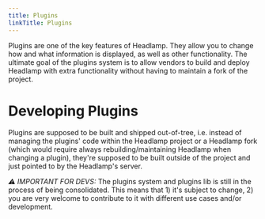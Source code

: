```yaml
---
title: Plugins
linkTitle: Plugins
---
```


Plugins are one of the key features of Headlamp. They allow you to change how and what information is displayed, as well as other functionality. The ultimate goal of the plugins system is to allow vendors to build and deploy Headlamp with extra functionality without having to maintain a fork of the project.

# Developing Plugins

Plugins are supposed to be built and shipped out-of-tree, i.e. instead of managing the plugins'
code within the Headlamp project or a Headlamp fork (which would require
always rebuilding/maintaining Headlamp when changing a plugin), they're
supposed to be built outside of the project and just pointed to by the
Headlamp's server.

*⚠️ IMPORTANT FOR DEVS:* The plugins system and plugins lib is still in the process of being
consolidated. This means that 1) it's subject to change, 2) you are very
welcome to contribute to it with different use cases and/or development.
